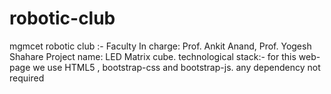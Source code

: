 # robotic-club
mgmcet robotic club :-
Faculty In charge: Prof. Ankit Anand, Prof. Yogesh Shahare
Project name: LED Matrix cube.
technological stack:-
for this web-page we use HTML5 , bootstrap-css and bootstrap-js.
any dependency not required 
